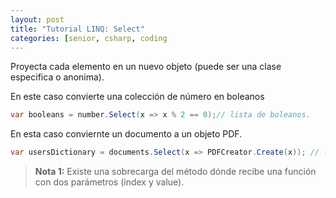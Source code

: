 ```yaml
---
layout: post
title: "Tutorial LINQ: Select"
categories: [senior, csharp, coding
---
```


Proyecta cada elemento en un nuevo objeto <!--more-->(puede ser una clase especifica o anonima).

En este caso convierte una colección de número en boleanos

```csharp
var booleans = number.Select(x => x % 2 == 0);// lista de boleanos.
```

En esta caso conviernte un documento a un objeto PDF.

```csharp
var usersDictionary = documents.Select(x => PDFCreator.Create(x)); // lista de PDFs
```

> **Nota 1:** Existe una sobrecarga del método dónde recibe una función con dos parámetros (index y value).